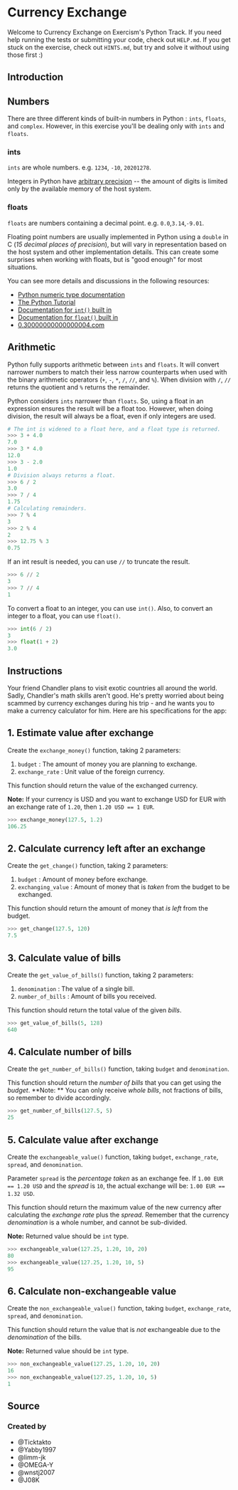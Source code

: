 # Currency Exchange

Welcome to Currency Exchange on Exercism's Python Track.
If you need help running the tests or submitting your code, check out `HELP.md`.
If you get stuck on the exercise, check out `HINTS.md`, but try and solve it without using those first :)

## Introduction

## Numbers

There are three different kinds of built-in numbers in Python : `ints`, `floats`, and `complex`. However, in this exercise you'll be dealing only with `ints` and `floats`.

### ints

`ints` are whole numbers. e.g. `1234`, `-10`, `20201278`.

Integers in Python have [arbitrary precision][arbitrary-precision] -- the amount of digits is limited only by the available memory of the host system.

### floats

`floats` are numbers containing a decimal point. e.g. `0.0`,`3.14`,`-9.01`.

Floating point numbers are usually implemented in Python using a `double` in C (_15 decimal places of precision_), but will vary in representation based on the host system and other implementation details. This can create some surprises when working with floats, but is "good enough" for most situations.

You can see more details and discussions in the following resources:

- [Python numeric type documentation][numeric-type-docs]
- [The Python Tutorial][floating point math]
- [Documentation for `int()` built in][`int()` built in]
- [Documentation for `float()` built in][`float()` built in]
- [0.30000000000000004.com][0.30000000000000004.com]

## Arithmetic

Python fully supports arithmetic between `ints` and `floats`. It will convert narrower numbers to match their less narrow counterparts when used with the binary arithmetic operators (`+`, `-`, `*`, `/`, `//`, and `%`). When division with `/`, `//` returns the quotient and `%` returns the remainder.

Python considers `ints` narrower than `floats`. So, using a float in an expression ensures the result will be a float too. However, when doing division, the result will always be a float, even if only integers are used.

```python
# The int is widened to a float here, and a float type is returned.
>>> 3 + 4.0
7.0
>>> 3 * 4.0
12.0
>>> 3 - 2.0
1.0
# Division always returns a float.
>>> 6 / 2
3.0
>>> 7 / 4
1.75
# Calculating remainders.
>>> 7 % 4
3
>>> 2 % 4
2
>>> 12.75 % 3
0.75
```

If an int result is needed, you can use `//` to truncate the result.

```python
>>> 6 // 2
3
>>> 7 // 4
1
```

To convert a float to an integer, you can use `int()`. Also, to convert an integer to a float, you can use `float()`.

```python
>>> int(6 / 2)
3
>>> float(1 + 2)
3.0
```

[arbitrary-precision]: https://en.wikipedia.org/wiki/Arbitrary-precision_arithmetic#:~:text=In%20computer%20science%2C%20arbitrary%2Dprecision,memory%20of%20the%20host%20system.
[numeric-type-docs]: https://docs.python.org/3/library/stdtypes.html#typesnumeric
[`int()` built in]: https://docs.python.org/3/library/functions.html#int
[`float()` built in]: https://docs.python.org/3/library/functions.html#float
[0.30000000000000004.com]: https://0.30000000000000004.com/
[floating point math]: https://docs.python.org/3.9/tutorial/floatingpoint.html

## Instructions

Your friend Chandler plans to visit exotic countries all around the world. Sadly, Chandler's math skills aren't good. He's pretty worried about being scammed by currency exchanges during his trip - and he wants you to make a currency calculator for him. Here are his specifications for the app:

## 1. Estimate value after exchange

Create the `exchange_money()` function, taking 2 parameters:

1. `budget` : The amount of money you are planning to exchange.
2. `exchange_rate` : Unit value of the foreign currency.

This function should return the value of the exchanged currency.

**Note:** If your currency is USD and you want to exchange USD for EUR with an exchange rate of `1.20`, then `1.20 USD == 1 EUR`.

```python
>>> exchange_money(127.5, 1.2)
106.25
```

## 2. Calculate currency left after an exchange

Create the `get_change()` function, taking 2 parameters:

1. `budget` : Amount of money before exchange.
2. `exchanging_value` : Amount of money that is *taken* from the budget to be exchanged.

This function should return the amount of money that *is left* from the budget.

```python
>>> get_change(127.5, 120)
7.5
```

## 3. Calculate value of bills

Create the `get_value_of_bills()` function, taking 2 parameters:

1. `denomination` : The value of a single bill.
2. `number_of_bills` : Amount of bills you received.

This function should return the total value of the given *bills*.

```python
>>> get_value_of_bills(5, 128)
640
```

## 4. Calculate number of bills

Create the `get_number_of_bills()` function, taking `budget` and `denomination`.

This function should return the *number of bills* that you can get using the *budget*.
**Note: ** You can only receive _whole bills_, not fractions of bills,  so remember to divide accordingly.
```python
>>> get_number_of_bills(127.5, 5)
25
```

## 5. Calculate value after exchange

Create the `exchangeable_value()` function, taking `budget`, `exchange_rate`, `spread`, and `denomination`.

Parameter `spread` is the *percentage taken* as an exchange fee.
If `1.00 EUR == 1.20 USD` and the *spread* is `10`, the actual exchange will be: `1.00 EUR == 1.32 USD`.

This function should return the maximum value of the new currency after calculating the *exchange rate* plus the *spread*.
Remember that the currency *denomination* is a whole number, and cannot be sub-divided.

**Note:** Returned value should be `int` type.

```python
>>> exchangeable_value(127.25, 1.20, 10, 20)
80
>>> exchangeable_value(127.25, 1.20, 10, 5)
95
```

## 6. Calculate non-exchangeable value

Create the `non_exchangeable_value()` function, taking `budget`, `exchange_rate`, `spread`, and `denomination`.

This function should return the value that is *not* exchangeable due to the *denomination* of the bills.

**Note:** Returned value should be `int` type.

```python
>>> non_exchangeable_value(127.25, 1.20, 10, 20)
16
>>> non_exchangeable_value(127.25, 1.20, 10, 5)
1
```

## Source

### Created by

- @Ticktakto
- @Yabby1997
- @limm-jk
- @OMEGA-Y
- @wnstj2007
- @J08K